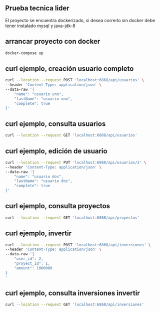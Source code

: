 ## Prueba tecnica lider
El proyecto se encuentra dockerizado, si desea correrlo sin docker debe tener instalado mysql y java-jdk-8

## arrancar proyecto con docker
```bash
docker-compose up
```

## curl ejemplo, creación usuario completo
```bash
curl --location --request POST 'localhost:6868/api/usuarios' \
--header 'Content-Type: application/json' \
--data-raw '{
    "name": "usuario uno",
    "lastName": "usuario uno",
    "complete": true
}'
```

## curl ejemplo, consulta usuarios
```bash
curl --location --request GET 'localhost:6868/api/usuarios'
```

## curl ejemplo, edición de usuario
```bash
curl --location --request PUT 'localhost:6868/api/usuarios/2' \
--header 'Content-Type: application/json' \
--data-raw '{
    "name": "usuario dos",
    "lastName": "usuario dos",
    "complete": true
}'
```
## curl ejemplo, consulta proyectos
```bash
curl --location --request GET 'localhost:6868/api/proyectos'
```

## curl ejemplo, invertir
```bash
curl --location --request POST 'localhost:6868/api/inversiones' \
--header 'Content-Type: application/json' \
--data-raw '{
    "user_id": 2,
    "proyect_id": 1,
    "amount": 1000000
}
'
```

## curl ejemplo, consulta inversiones invertir
```bash
curl --location --request GET 'localhost:6868/api/inversiones'
```